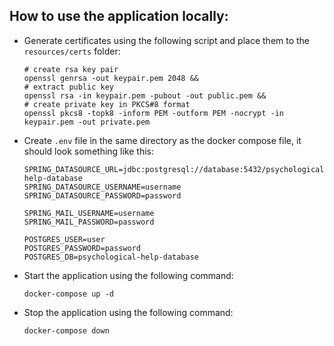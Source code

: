 ## How to use the application locally:
* Generate certificates using the following script and place them to the `resources/certs` folder:
    ```
    # create rsa key pair
    openssl genrsa -out keypair.pem 2048 && 
    # extract public key
    openssl rsa -in keypair.pem -pubout -out public.pem && 
    # create private key in PKCS#8 format
    openssl pkcs8 -topk8 -inform PEM -outform PEM -nocrypt -in keypair.pem -out private.pem
    ```
* Create `.env` file in the same directory as the docker compose file, it should look something like this:
    ```
    SPRING_DATASOURCE_URL=jdbc:postgresql://database:5432/psychological-help-database
    SPRING_DATASOURCE_USERNAME=username
    SPRING_DATASOURCE_PASSWORD=password
  
    SPRING_MAIL_USERNAME=username
    SPRING_MAIL_PASSWORD=password
  
    POSTGRES_USER=user
    POSTGRES_PASSWORD=password
    POSTGRES_DB=psychological-help-database
    ```
* Start the application using the following command:
    ```
    docker-compose up -d
    ```
* Stop the application using the following command:
    ```
    docker-compose down
    ```